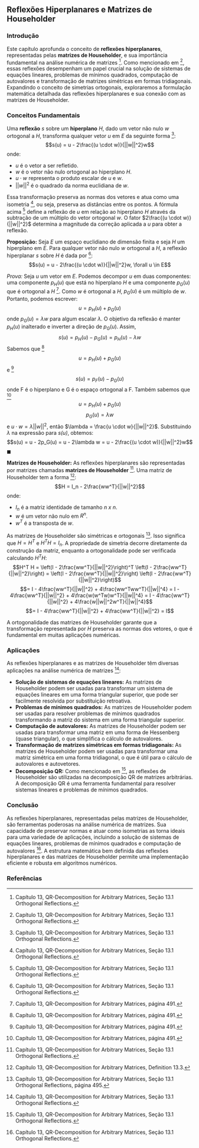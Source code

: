 ## Reflexões Hiperplanares e Matrizes de Householder

### Introdução
Este capítulo aprofunda o conceito de **reflexões hiperplanares**, representadas pelas **matrizes de Householder**, e sua importância fundamental na análise numérica de matrizes [^1]. Como mencionado em [^1], essas reflexões desempenham um papel crucial na solução de sistemas de equações lineares, problemas de mínimos quadrados, computação de autovalores e transformação de matrizes simétricas em formas tridiagonais. Expandindo o conceito de simetrias ortogonais, exploraremos a formulação matemática detalhada das reflexões hiperplanares e sua conexão com as matrizes de Householder.

### Conceitos Fundamentais
Uma **reflexão** *s* sobre um **hiperplano** *H*, dado um vetor não nulo *w* ortogonal a *H*, transforma qualquer vetor *u* em *E* da seguinte forma [^1]:
$$s(u) = u - 2\frac{(u \cdot w)}{||w||^2}w$$
onde:
*   *u* é o vetor a ser refletido.
*   *w* é o vetor não nulo ortogonal ao hiperplano *H*.
*   $u \cdot w$ representa o produto escalar de *u* e *w*.
*   $||w||^2$ é o quadrado da norma euclidiana de *w*.

Essa transformação preserva as normas dos vetores e atua como uma isometria [^1], ou seja, preserva as distâncias entre os pontos. A fórmula acima [^1] define a reflexão de *u* em relação ao hiperplano *H* através da subtração de um múltiplo do vetor ortogonal *w*. O fator $2\frac{(u \cdot w)}{||w||^2}$ determina a magnitude da correção aplicada a *u* para obter a reflexão.

**Proposição:** Seja *E* um espaço euclidiano de dimensão finita e seja *H* um hiperplano em *E*. Para qualquer vetor não nulo *w* ortogonal a *H*, a reflexão hiperplanar *s* sobre *H* é dada por [^1]:
$$s(u) = u - 2\frac{(u \cdot w)}{||w||^2}w, \forall u \in E$$

*Prova:* Seja *u* um vetor em *E*. Podemos decompor *u* em duas componentes: uma componente $p_H(u)$ que está no hiperplano *H* e uma componente $p_G(u)$ que é ortogonal a *H* [^3].  Como *w* é ortogonal a *H*, $p_G(u)$ é um múltiplo de *w*.  Portanto, podemos escrever:
$$u = p_H(u) + p_G(u)$$
onde $p_G(u) = \lambda w$ para algum escalar $\lambda$.  O objetivo da reflexão é manter $p_H(u)$ inalterado e inverter a direção de $p_G(u)$.  Assim,
$$s(u) = p_H(u) - p_G(u) = p_H(u) - \lambda w$$
Sabemos que [^3]
$$u = p_H(u) + p_G(u)$$
e [^3]
$$s(u) = p_F(u) - p_G(u)$$
onde F é o hiperplano e G é o espaço ortogonal a F.
Também sabemos que [^3]
$$u = p_H(u) + p_G(u)$$
$$p_G(u) = \lambda w$$
e $u \cdot w = \lambda ||w||^2$, então $\lambda = \frac{u \cdot w}{||w||^2}$. Substituindo $\lambda$ na expressão para *s(u)*, obtemos:
$$s(u) = u - 2p_G(u) = u - 2\lambda w = u - 2\frac{(u \cdot w)}{||w||^2}w$$
$\blacksquare$

**Matrizes de Householder:** As reflexões hiperplanares são representadas por matrizes chamadas **matrizes de Householder** [^1]. Uma matriz de Householder tem a forma [^4]:
$$H = I_n - 2\frac{ww^T}{||w||^2}$$
onde:
*   $I_n$ é a matriz identidade de tamanho *n x n*.
*   *w* é um vetor não nulo em $R^n$.
*   $w^T$ é a transposta de *w*.

As matrizes de Householder são simétricas e ortogonais [^5]. Isso significa que $H = H^T$ e $H^T H = I_n$. A propriedade de simetria decorre diretamente da construção da matriz, enquanto a ortogonalidade pode ser verificada calculando $H^T H$:
$$H^T H = \left(I - 2\frac{ww^T}{||w||^2}\right)^T \left(I - 2\frac{ww^T}{||w||^2}\right) = \left(I - 2\frac{ww^T}{||w||^2}\right) \left(I - 2\frac{ww^T}{||w||^2}\right)$$
$$= I - 4\frac{ww^T}{||w||^2} + 4\frac{ww^Tww^T}{||w||^4} = I - 4\frac{ww^T}{||w||^2} + 4\frac{w(w^Tw)w^T}{||w||^4} = I - 4\frac{ww^T}{||w||^2} + 4\frac{w||w||^2w^T}{||w||^4}$$
$$= I - 4\frac{ww^T}{||w||^2} + 4\frac{ww^T}{||w||^2} = I$$

A ortogonalidade das matrizes de Householder garante que a transformação representada por *H* preserva as normas dos vetores, o que é fundamental em muitas aplicações numéricas.

### Aplicações
As reflexões hiperplanares e as matrizes de Householder têm diversas aplicações na análise numérica de matrizes [^1]:

*   **Solução de sistemas de equações lineares:** As matrizes de Householder podem ser usadas para transformar um sistema de equações lineares em uma forma triangular superior, que pode ser facilmente resolvida por substituição retroativa.
*   **Problemas de mínimos quadrados:** As matrizes de Householder podem ser usadas para resolver problemas de mínimos quadrados transformando a matriz do sistema em uma forma triangular superior.
*   **Computação de autovalores:** As matrizes de Householder podem ser usadas para transformar uma matriz em uma forma de Hessenberg (quase triangular), o que simplifica o cálculo de autovalores.
*   **Transformação de matrizes simétricas em formas tridiagonais:** As matrizes de Householder podem ser usadas para transformar uma matriz simétrica em uma forma tridiagonal, o que é útil para o cálculo de autovalores e autovetores.
*   **Decomposição QR:** Como mencionado em [^1], as reflexões de Householder são utilizadas na decomposição QR de matrizes arbitrárias. A decomposição QR é uma ferramenta fundamental para resolver sistemas lineares e problemas de mínimos quadrados.

### Conclusão
As reflexões hiperplanares, representadas pelas matrizes de Householder, são ferramentas poderosas na análise numérica de matrizes. Sua capacidade de preservar normas e atuar como isometrias as torna ideais para uma variedade de aplicações, incluindo a solução de sistemas de equações lineares, problemas de mínimos quadrados e computação de autovalores [^1]. A estrutura matemática bem definida das reflexões hiperplanares e das matrizes de Householder permite uma implementação eficiente e robusta em algoritmos numéricos.

### Referências
[^1]: Capítulo 13, QR-Decomposition for Arbitrary Matrices, Seção 13.1 Orthogonal Reflections.
[^2]: Capítulo 13, QR-Decomposition for Arbitrary Matrices, Definition 13.1.
[^3]: Capítulo 13, QR-Decomposition for Arbitrary Matrices, página 491.
[^4]: Capítulo 13, QR-Decomposition for Arbitrary Matrices, Definition 13.3.
[^5]: Capítulo 13, QR-Decomposition for Arbitrary Matrices, Seção 13.1 Orthogonal Reflections, página 495.
<!-- END -->